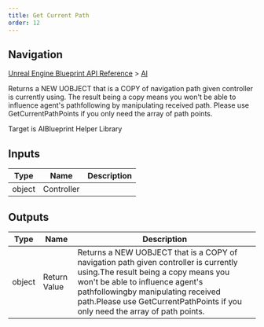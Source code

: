 ```yaml
---
title: Get Current Path
order: 12
---
```

## Navigation

[Unreal Engine Blueprint API Reference](https://dev.epicgames.com/documentation/en-us/unreal-engine/BlueprintAPI) > [AI](https://dev.epicgames.com/documentation/en-us/unreal-engine/BlueprintAPI/AI)

Returns a NEW UOBJECT that is a COPY of navigation path given controller is currently using.
The result being a copy means you won't be able to influence agent's pathfollowing
by manipulating received path.
Please use GetCurrentPathPoints if you only need the array of path points.

Target is AIBlueprint Helper Library

## Inputs

| Type | Name | Description |
| --- | --- | --- |
| object | Controller |  |

## Outputs

| Type | Name | Description |
| --- | --- | --- |
| object | Return Value | Returns a NEW UOBJECT that is a COPY of navigation path given controller is currently using.The result being a copy means you won't be able to influence agent's pathfollowingby manipulating received path.Please use GetCurrentPathPoints if you only need the array of path points. |
